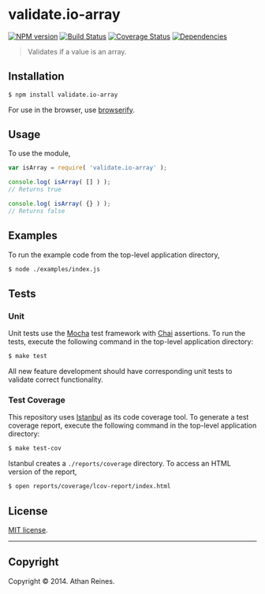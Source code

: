 validate.io-array
===
[![NPM version][npm-image]][npm-url] [![Build Status][travis-image]][travis-url] [![Coverage Status][coveralls-image]][coveralls-url] [![Dependencies][dependencies-image]][dependencies-url]

> Validates if a value is an array.


## Installation

``` bash
$ npm install validate.io-array
```

For use in the browser, use [browserify](https://github.com/substack/node-browserify).


## Usage

To use the module,

``` javascript
var isArray = require( 'validate.io-array' );

console.log( isArray( [] ) );
// Returns true

console.log( isArray( {} ) );
// Returns false
```


## Examples

To run the example code from the top-level application directory,

``` bash
$ node ./examples/index.js
```


## Tests

### Unit

Unit tests use the [Mocha](http://visionmedia.github.io/mocha) test framework with [Chai](http://chaijs.com) assertions. To run the tests, execute the following command in the top-level application directory:

``` bash
$ make test
```

All new feature development should have corresponding unit tests to validate correct functionality.


### Test Coverage

This repository uses [Istanbul](https://github.com/gotwarlost/istanbul) as its code coverage tool. To generate a test coverage report, execute the following command in the top-level application directory:

``` bash
$ make test-cov
```

Istanbul creates a `./reports/coverage` directory. To access an HTML version of the report,

``` bash
$ open reports/coverage/lcov-report/index.html
```


## License

[MIT license](http://opensource.org/licenses/MIT). 


---
## Copyright

Copyright &copy; 2014. Athan Reines.


[npm-image]: http://img.shields.io/npm/v/validate.io-array.svg
[npm-url]: https://npmjs.org/package/validate.io-array

[travis-image]: http://img.shields.io/travis/validate-io/array/master.svg
[travis-url]: https://travis-ci.org/validate-io/array

[coveralls-image]: https://img.shields.io/coveralls/validate-io/array/master.svg
[coveralls-url]: https://coveralls.io/r/validate-io/array?branch=master

[dependencies-image]: http://img.shields.io/david/validate-io/array.svg
[dependencies-url]: https://david-dm.org/validate-io/array

[dev-dependencies-image]: http://img.shields.io/david/dev/validate-io/array.svg
[dev-dependencies-url]: https://david-dm.org/dev/validate-io/array

[github-issues-image]: http://img.shields.io/github/issues/validate-io/array.svg
[github-issues-url]: https://github.com/validate-io/array/issues